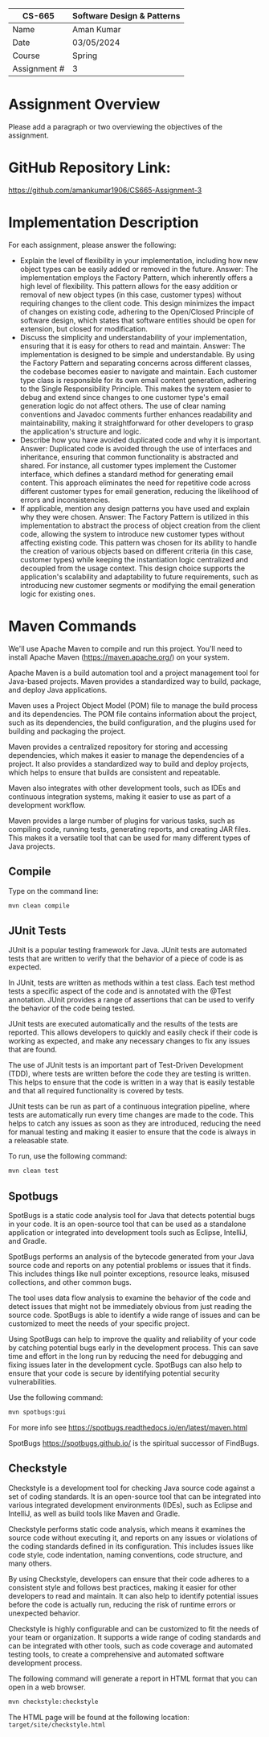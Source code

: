 
| CS-665       | Software Design & Patterns |
|--------------|----------------------------|
| Name         | Aman Kumar                 |
| Date         | 03/05/2024                 |
| Course       | Spring                     |
| Assignment # | 3                          |

# Assignment Overview
Please add a paragraph or two overviewing the objectives of the assignment.

# GitHub Repository Link:
https://github.com/amankumar1906/CS665-Assignment-3

# Implementation Description 


For each assignment, please answer the following:

- Explain the level of flexibility in your implementation, including how new object types can
be easily added or removed in the future.
Answer: The implementation employs the Factory Pattern, which inherently offers a high level of flexibility. This pattern allows for the easy addition or removal of new object types (in this case, customer types) without requiring changes to the client code.
This design minimizes the impact of changes on existing code, adhering to the Open/Closed Principle of software design, which states that software entities should be open for extension, but closed for modification.
- Discuss the simplicity and understandability of your implementation, ensuring that it is
easy for others to read and maintain.
Answer: The implementation is designed to be simple and understandable. By using the Factory Pattern and separating concerns across different classes, the codebase becomes easier to navigate and maintain. 
Each customer type class is responsible for its own email content generation, adhering to the Single Responsibility Principle. 
This makes the system easier to debug and extend since changes to one customer type's email generation logic do not affect others. 
The use of clear naming conventions and Javadoc comments further enhances readability and maintainability, making it straightforward for other developers to grasp the application's structure and logic.
- Describe how you have avoided duplicated code and why it is important.
Answer: Duplicated code is avoided through the use of interfaces and inheritance, ensuring that common functionality is abstracted and shared.
For instance, all customer types implement the Customer interface, which defines a standard method for generating email content. This approach eliminates the need for repetitive code across different customer types for email generation, reducing the likelihood of errors and inconsistencies.
- If applicable, mention any design patterns you have used and explain why they were
chosen.
Answer: The Factory Pattern is utilized in this implementation to abstract the process of object creation from the client code, allowing the system to introduce new customer types without affecting existing code.
This pattern was chosen for its ability to handle the creation of various objects based on different criteria (in this case, customer types) while keeping the instantiation logic centralized and decoupled from the usage context.
This design choice supports the application's scalability and adaptability to future requirements, such as introducing new customer segments or modifying the email generation logic for existing ones.


# Maven Commands

We'll use Apache Maven to compile and run this project. You'll need to install Apache Maven (https://maven.apache.org/) on your system. 

Apache Maven is a build automation tool and a project management tool for Java-based projects. Maven provides a standardized way to build, package, and deploy Java applications.

Maven uses a Project Object Model (POM) file to manage the build process and its dependencies. The POM file contains information about the project, such as its dependencies, the build configuration, and the plugins used for building and packaging the project.

Maven provides a centralized repository for storing and accessing dependencies, which makes it easier to manage the dependencies of a project. It also provides a standardized way to build and deploy projects, which helps to ensure that builds are consistent and repeatable.

Maven also integrates with other development tools, such as IDEs and continuous integration systems, making it easier to use as part of a development workflow.

Maven provides a large number of plugins for various tasks, such as compiling code, running tests, generating reports, and creating JAR files. This makes it a versatile tool that can be used for many different types of Java projects.

## Compile
Type on the command line: 

```bash
mvn clean compile
```



## JUnit Tests
JUnit is a popular testing framework for Java. JUnit tests are automated tests that are written to verify that the behavior of a piece of code is as expected.

In JUnit, tests are written as methods within a test class. Each test method tests a specific aspect of the code and is annotated with the @Test annotation. JUnit provides a range of assertions that can be used to verify the behavior of the code being tested.

JUnit tests are executed automatically and the results of the tests are reported. This allows developers to quickly and easily check if their code is working as expected, and make any necessary changes to fix any issues that are found.

The use of JUnit tests is an important part of Test-Driven Development (TDD), where tests are written before the code they are testing is written. This helps to ensure that the code is written in a way that is easily testable and that all required functionality is covered by tests.

JUnit tests can be run as part of a continuous integration pipeline, where tests are automatically run every time changes are made to the code. This helps to catch any issues as soon as they are introduced, reducing the need for manual testing and making it easier to ensure that the code is always in a releasable state.

To run, use the following command:
```bash
mvn clean test
```


## Spotbugs 

SpotBugs is a static code analysis tool for Java that detects potential bugs in your code. It is an open-source tool that can be used as a standalone application or integrated into development tools such as Eclipse, IntelliJ, and Gradle.

SpotBugs performs an analysis of the bytecode generated from your Java source code and reports on any potential problems or issues that it finds. This includes things like null pointer exceptions, resource leaks, misused collections, and other common bugs.

The tool uses data flow analysis to examine the behavior of the code and detect issues that might not be immediately obvious from just reading the source code. SpotBugs is able to identify a wide range of issues and can be customized to meet the needs of your specific project.

Using SpotBugs can help to improve the quality and reliability of your code by catching potential bugs early in the development process. This can save time and effort in the long run by reducing the need for debugging and fixing issues later in the development cycle. SpotBugs can also help to ensure that your code is secure by identifying potential security vulnerabilities.

Use the following command:

```bash
mvn spotbugs:gui 
```

For more info see 
https://spotbugs.readthedocs.io/en/latest/maven.html

SpotBugs https://spotbugs.github.io/ is the spiritual successor of FindBugs.


## Checkstyle 

Checkstyle is a development tool for checking Java source code against a set of coding standards. It is an open-source tool that can be integrated into various integrated development environments (IDEs), such as Eclipse and IntelliJ, as well as build tools like Maven and Gradle.

Checkstyle performs static code analysis, which means it examines the source code without executing it, and reports on any issues or violations of the coding standards defined in its configuration. This includes issues like code style, code indentation, naming conventions, code structure, and many others.

By using Checkstyle, developers can ensure that their code adheres to a consistent style and follows best practices, making it easier for other developers to read and maintain. It can also help to identify potential issues before the code is actually run, reducing the risk of runtime errors or unexpected behavior.

Checkstyle is highly configurable and can be customized to fit the needs of your team or organization. It supports a wide range of coding standards and can be integrated with other tools, such as code coverage and automated testing tools, to create a comprehensive and automated software development process.

The following command will generate a report in HTML format that you can open in a web browser. 

```bash
mvn checkstyle:checkstyle
```

The HTML page will be found at the following location:
`target/site/checkstyle.html`




